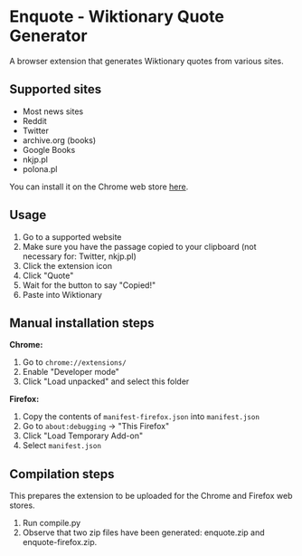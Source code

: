 # Enquote - Wiktionary Quote Generator

A browser extension that generates Wiktionary quotes from various sites.

## Supported sites
- Most news sites
- Reddit
- Twitter
- archive.org (books)
- Google Books
- nkjp.pl
- polona.pl

You can install it on the Chrome web store [here](https://chromewebstore.google.com/detail/enquote/hleooaeilbhgminhijkkdkfllibkheko).

## Usage

1. Go to a supported website
2. Make sure you have the passage copied to your clipboard (not necessary for: Twitter, nkjp.pl)
3. Click the extension icon
4. Click "Quote"
5. Wait for the button to say "Copied!"
6. Paste into Wiktionary

## Manual installation steps

**Chrome:**
1. Go to `chrome://extensions/`
2. Enable "Developer mode"
3. Click "Load unpacked" and select this folder

**Firefox:**
1. Copy the contents of `manifest-firefox.json` into `manifest.json`
2. Go to `about:debugging` -> "This Firefox"
3. Click "Load Temporary Add-on"
4. Select `manifest.json`

## Compilation steps
This prepares the extension to be uploaded for the Chrome and Firefox web stores.

1. Run compile.py
2. Observe that two zip files have been generated: enquote.zip and enquote-firefox.zip.